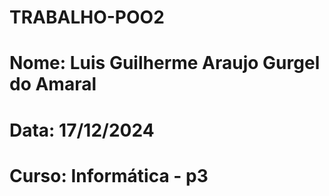 # TRABALHO-POO2
# Nome: Luis Guilherme Araujo Gurgel do Amaral
# Data: 17/12/2024
# Curso: Informática - p3
